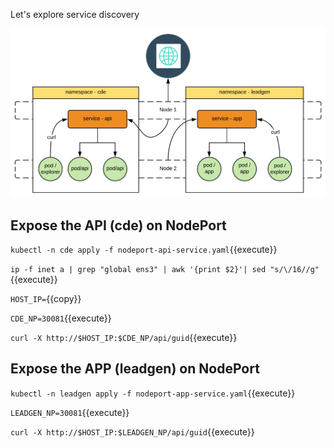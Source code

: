 Let's explore service discovery

![CDE](./assets/nodeport-services.png)

## Expose the API (cde) on NodePort

`kubectl -n cde apply -f nodeport-api-service.yaml`{{execute}}

`ip -f inet a | grep "global ens3" | awk '{print $2}'| sed "s/\/16//g"`{{execute}}

`HOST_IP=`{{copy}}

`CDE_NP=30081`{{execute}}

`curl -X http://$HOST_IP:$CDE_NP/api/guid`{{execute}}

## Expose the APP (leadgen) on NodePort

`kubectl -n leadgen apply -f nodeport-app-service.yaml`{{execute}}

`LEADGEN_NP=30081`{{execute}}

`curl -X http://$HOST_IP:$LEADGEN_NP/api/guid`{{execute}}